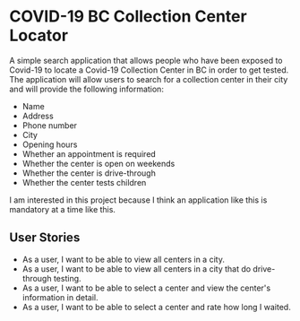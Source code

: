 # COVID-19 BC Collection Center Locator


A simple search application that allows people who have been exposed to Covid-19 to locate a Covid-19 Collection Center
in BC in order to get tested. The application will allow users to search for a collection center in their city and will
provide the following information:
- Name
- Address
- Phone number
- City
- Opening hours
- Whether an appointment is required
- Whether the center is open on weekends
- Whether the center is drive-through
- Whether the center tests children

I am interested in this project because I think an application like this is mandatory at a time like this.

## User Stories
- As a user, I want to be able to view all centers in a city.
- As a user, I want to be able to view all centers in a city that do drive-through testing.
- As a user, I want to be able to select a center and view the center's information in detail.
- As a user, I want to be able to select a center and rate how long I waited.